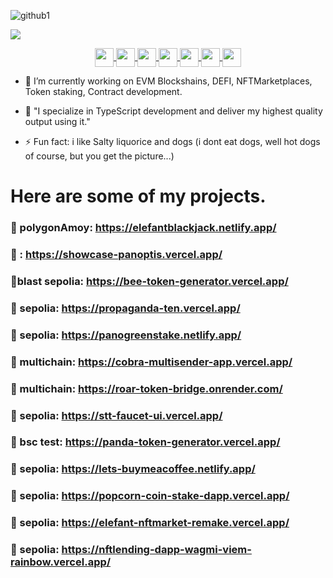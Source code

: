
![github1](https://user-images.githubusercontent.com/87525579/186960102-a51c989e-55cf-4f89-b27c-8ce1ee574cce.png)


![](path/to/image.png)

<div style="display: inline_block" align="center">
  <a href="https://github.com/panoptisDev">
    <img align="center" height="30" widith="30" src="https://docs.soliditylang.org/en/v0.8.11/_static/logo.svg" />
    <img align="center" height="30" widith="30" src="https://img.icons8.com/color/344/bitcoin--v1.png" />
    <img align="center" height="30" widith="30" src="https://cdn.jsdelivr.net/gh/devicons/devicon/icons/react/react-original.svg" />
    <img align="center" height="30" widith="30" src="https://cdn.jsdelivr.net/gh/devicons/devicon/icons/redux/redux-original.svg" />  
    <img align="center" height="30" widith="30" src="https://cdn.jsdelivr.net/gh/devicons/devicon/icons/javascript/javascript-original.svg" />
    <img align="center" height="30" widith="30" src="https://cdn.jsdelivr.net/gh/devicons/devicon/icons/nodejs/nodejs-original.svg" />
    <img align="center" height="30" widith="30" src="https://cdn.jsdelivr.net/gh/devicons/devicon/icons/python/python-plain.svg" />
  </a>
</div>



* 🔭 I’m currently working on EVM Blockshains, DEFI, NFTMarketplaces, Token staking, Contract development.

* 📃 "I specialize in TypeScript development and deliver my highest quality output using it."

* ⚡ Fun fact: i like Salty liquorice and dogs (i dont eat dogs, well hot dogs of course, but you get the picture...)

# Here are some of my projects.
### 🌱  polygonAmoy: https://elefantblackjack.netlify.app/
### 🌱 : https://showcase-panoptis.vercel.app/

### 🌱blast sepolia: https://bee-token-generator.vercel.app/
### 🌱 sepolia: https://propaganda-ten.vercel.app/
### 🌱 sepolia: https://panogreenstake.netlify.app/
### 🌱 multichain: https://cobra-multisender-app.vercel.app/
### 🌱 multichain: https://roar-token-bridge.onrender.com/
### 🌱 sepolia: https://stt-faucet-ui.vercel.app/
### 🌱 bsc test: https://panda-token-generator.vercel.app/
### 🌱 sepolia: https://lets-buymeacoffee.netlify.app/
### 🌱 sepolia: https://popcorn-coin-stake-dapp.vercel.app/
### 🌱 sepolia: https://elefant-nftmarket-remake.vercel.app/
### 🌱 sepolia: https://nftlending-dapp-wagmi-viem-rainbow.vercel.app/





